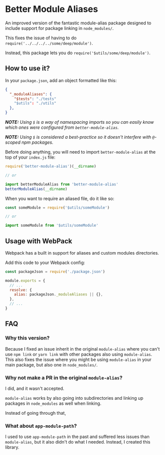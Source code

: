 # Better Module Aliases
An improved version of the fantastic module-alias package designed to include support for package linking in `node_modules/`.

This fixes the issue of having to do `require('../../../../some/deep/module')`.

Instead, this package lets you do `require('$utils/some/deep/module')`.

## How to use it?

In your `package.json`, add an object formatted like this:

```json
{
  "_moduleAliases": {
    "$tests": "./tests"
    "$utils": "./utils"
  },
}
```

_**NOTE:** Using `$` is a way of namespacing imports so you can easily know which ones were configured from `better-module-alias`._

_**NOTE:** Using `$` is considered a best-practice so it doesn't interfere with `@`-scoped npm packages._

Before doing anything, you will need to import `better-module-alias` at the top of your `index.js` file:

```js
require('better-module-alias')(__dirname)

// or

import betterModuleAlias from 'better-module-alias'
betterModuleAlias(__dirname)
```

When you want to require an aliased file, do it like so:

```js
const someModule = require('$utils/someModule')

// or

import someModule from '$utils/someModule'
```

##  Usage with WebPack
Webpack has a built in support for aliases and custom modules directories.

Add this code to your Webpack config:

```js
const packageJson = require('./package.json')

module.exports = {
  // ...
  resolve: {
    alias: packageJson._moduleAliases || {},
  },
  // ...
}
```

## FAQ

### Why this version?

Because I fixed an issue inherit in the original `module-alias` where you can't use `npm link` or `yarn link` with other packages also using `module-alias`. This also fixes the issue where you might be using `module-alias` in your main package, but also one in `node_modules/`.

### Why not make a PR in the original `module-alias`?

I did, and it wasn't accepted.

`module-alias` works by also going into subdirectories and linking up packages in `node_modules` as well when linking.

Instead of going through that,

### What about `app-module-path`?

I used to use `app-module-path` in the past and suffered less issues than `module-alias`, but it also didn't do what I needed. Instead, I created this library.
